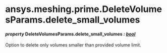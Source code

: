 # ansys.meshing.prime.DeleteVolumesParams.delete_small_volumes

#### *property* DeleteVolumesParams.delete_small_volumes *: [bool](https://docs.python.org/3.11/library/functions.html#bool)*

Option to delete only volumes smaller than provided volume limit.

<!-- !! processed by numpydoc !! -->
